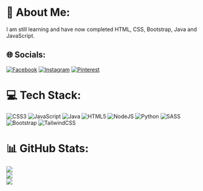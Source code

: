 # 💫 About Me:
I am still learning and have now completed HTML, CSS, Bootstrap, Java and JavaScript.


## 🌐 Socials:
[![Facebook](https://img.shields.io/badge/Facebook-%231877F2.svg?logo=Facebook&logoColor=white)](https://facebook.com/Komeil-Mirzaie) [![Instagram](https://img.shields.io/badge/Instagram-%23E4405F.svg?logo=Instagram&logoColor=white)](https://instagram.com/komeil.zzz) [![Pinterest](https://img.shields.io/badge/Pinterest-%23E60023.svg?logo=Pinterest&logoColor=white)](https://pinterest.com/komeil-km) 

# 💻 Tech Stack:
![CSS3](https://img.shields.io/badge/css3-%231572B6.svg?style=for-the-badge&logo=css3&logoColor=white) ![JavaScript](https://img.shields.io/badge/javascript-%23323330.svg?style=for-the-badge&logo=javascript&logoColor=%23F7DF1E) ![Java](https://img.shields.io/badge/java-%23ED8B00.svg?style=for-the-badge&logo=openjdk&logoColor=white) ![HTML5](https://img.shields.io/badge/html5-%23E34F26.svg?style=for-the-badge&logo=html5&logoColor=white) ![NodeJS](https://img.shields.io/badge/node.js-6DA55F?style=for-the-badge&logo=node.js&logoColor=white) ![Python](https://img.shields.io/badge/python-3670A0?style=for-the-badge&logo=python&logoColor=ffdd54) ![SASS](https://img.shields.io/badge/SASS-hotpink.svg?style=for-the-badge&logo=SASS&logoColor=white) ![Bootstrap](https://img.shields.io/badge/bootstrap-%238511FA.svg?style=for-the-badge&logo=bootstrap&logoColor=white) ![TailwindCSS](https://img.shields.io/badge/tailwindcss-%2338B2AC.svg?style=for-the-badge&logo=tailwind-css&logoColor=white)
# 📊 GitHub Stats:
![](https://github-readme-stats.vercel.app/api?username=komeil-km&theme=blue_navy&hide_border=false&include_all_commits=false&count_private=true)<br/>
![](https://github-readme-streak-stats.herokuapp.com/?user=komeil-km&theme=blue_navy&hide_border=false)<br/>
![](https://github-readme-stats.vercel.app/api/top-langs/?username=komeil-km&theme=blue_navy&hide_border=false&include_all_commits=false&count_private=true&layout=compact)


<!-- Proudly created with GPRM ( https://gprm.itsvg.in ) -->
